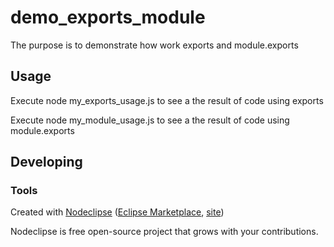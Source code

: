 

# demo_exports_module
The purpose is to demonstrate how work exports and module.exports 


## Usage

Execute node my_exports_usage.js to see a the result of code using exports

Execute node my_module_usage.js to see a the result of code using module.exports



## Developing



### Tools

Created with [Nodeclipse](https://github.com/Nodeclipse/nodeclipse-1)
 ([Eclipse Marketplace](http://marketplace.eclipse.org/content/nodeclipse), [site](http://www.nodeclipse.org))   

Nodeclipse is free open-source project that grows with your contributions.
